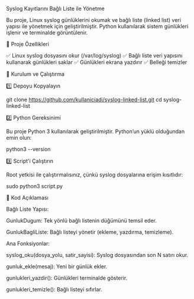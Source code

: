 Syslog Kayıtlarını Bağlı Liste ile Yönetme

Bu proje, Linux syslog günlüklerini okumak ve bağlı liste (linked list) veri yapısı ile yönetmek için geliştirilmiştir. Python kullanılarak sistem günlükleri işlenir ve terminalde görüntülenir.

📌 Proje Özellikleri

✅ Linux syslog dosyasını okur (/var/log/syslog)
✅ Bağlı liste veri yapısını kullanarak günlükleri saklar
✅ Günlükleri ekrana yazdırır
✅ Belleği temizler

🚀 Kurulum ve Çalıştırma

1️⃣ Depoyu Kopyalayın

git clone https://github.com/kullaniciadi/syslog-linked-list.git
cd syslog-linked-list

2️⃣ Python Gereksinimi

Bu proje Python 3 kullanılarak geliştirilmiştir. Python’un yüklü olduğundan emin olun:

python3 --version

3️⃣ Script'i Çalıştırın

Root yetkisi ile çalıştırmalısınız, çünkü syslog dosyalarına erişim kısıtlıdır:

sudo python3 script.py

📜 Kod Açıklaması

Bağlı Liste Yapısı:

GunlukDugum: Tek yönlü bağlı listenin düğümünü temsil eder.

GunlukBagliListe: Bağlı listeyi yönetir (ekleme, yazdırma, temizleme).

Ana Fonksiyonlar:

syslog_oku(dosya_yolu, satir_sayisi): Syslog dosyasından son N satırı okur.

gunluk_ekle(mesaj): Yeni bir günlük ekler.

gunlukleri_yazdir(): Günlükleri terminalde gösterir.

gunlukleri_temizle(): Bağlı listeyi sıfırlar.
